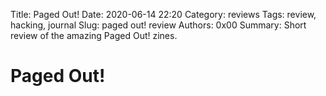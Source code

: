 Title: Paged Out!
Date: 2020-06-14 22:20
Category: reviews
Tags: review, hacking, journal
Slug: paged out! review
Authors: 0x00
Summary: Short review of the amazing Paged Out! zines.

# Paged Out!